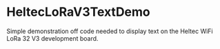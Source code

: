 # HeltecLoRaV3TextDemo
Simple demonstration off code needed to display text on the Heltec WiFi LoRa 32 V3 development board.
